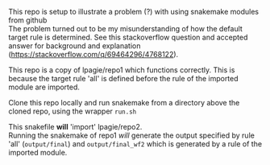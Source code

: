 This repo is setup to illustrate a problem (?) with using snakemake modules
from github  
The problem turned out to be my misunderstanding of how the default target rule
is determined. See this stackoverflow question and accepted answer for
background and explanation (https://stackoverflow.com/q/69464296/4768122).

This repo is a copy of lpagie/repo1 which functions correctly. This is because
the target rule 'all' is defined before the rule of the imported module are
imported.

Clone this repo locally and run snakemake from a directory above the cloned
repo, using the wrapper `run.sh`

This snakefile **will** 'import' lpagie/repo2.  
Running the snakemake of repo1 *will* generate the output specified by rule
'all' (`output/final`) and `output/final_wf2` which is generated by a rule of
the imported module.


